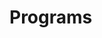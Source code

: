 # Programs













































































































































































